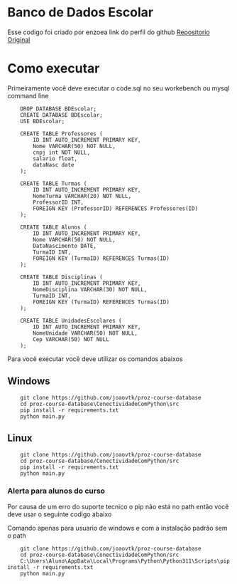 # Banco de Dados Escolar
<p>Esse codigo foi criado por enzoea link do perfil do github <a href="https://github.com/enzoea/AtividadesPython">Repositorio Original</a></p>

# Como executar
<p>Primeiramente você deve executar o code.sql no seu workebench ou mysql command line</p>

``` 
    DROP DATABASE BDEscolar;
    CREATE DATABASE BDEscolar;
    USE BDEscolar;

    CREATE TABLE Professores (
        ID INT AUTO_INCREMENT PRIMARY KEY,
        Nome VARCHAR(50) NOT NULL,
        cnpj int NOT NULL, 
        salario float,
        dataNasc date    
    );

    CREATE TABLE Turmas (
        ID INT AUTO_INCREMENT PRIMARY KEY,
        NomeTurma VARCHAR(20) NOT NULL,
        ProfessorID INT,
        FOREIGN KEY (ProfessorID) REFERENCES Professores(ID)
    );

    CREATE TABLE Alunos (
        ID INT AUTO_INCREMENT PRIMARY KEY,
        Nome VARCHAR(50) NOT NULL,
        DataNascimento DATE,
        TurmaID INT,
        FOREIGN KEY (TurmaID) REFERENCES Turmas(ID)
    );

    CREATE TABLE Disciplinas (
        ID INT AUTO_INCREMENT PRIMARY KEY,
        NomeDisciplina VARCHAR(30) NOT NULL,
        TurmaID INT,
        FOREIGN KEY (TurmaID) REFERENCES Turmas(ID)
    );

    CREATE TABLE UnidadesEscolares (
        ID INT AUTO_INCREMENT PRIMARY KEY,
        NomeUnidade VARCHAR(50) NOT NULL,
        Cep VARCHAR(50) NOT NULL
    );
```
<p>Para você executar você deve utilizar os comandos abaixos</p>

## Windows 
```
    git clone https://github.com/joaovtk/proz-course-database 
    cd proz-course-database\ConectividadeComPython\src
    pip install -r requirements.txt
    python main.py
```

## Linux 

```
    git clone https://github.com/joaovtk/proz-course-database 
    cd proz-course-database/ConectividadeComPython/src
    pip install -r requirements.txt
    python main.py
```

### Alerta para alunos do curso 
<p>Por causa de um erro do suporte tecnico o pip não está no path então você deve usar o seguinte codigo abaixo</p>
<p>Comando apenas para usuario de windows e com a instalação padrão sem o path</p>

```
    git clone https://github.com/joaovtk/proz-course-database 
    cd proz-course-database\ConectividadeComPython/src
    C:\Users\Aluno\AppData\Local\Programs\Python\Python311\Scripts\pip install -r requirements.txt
    python main.py
```